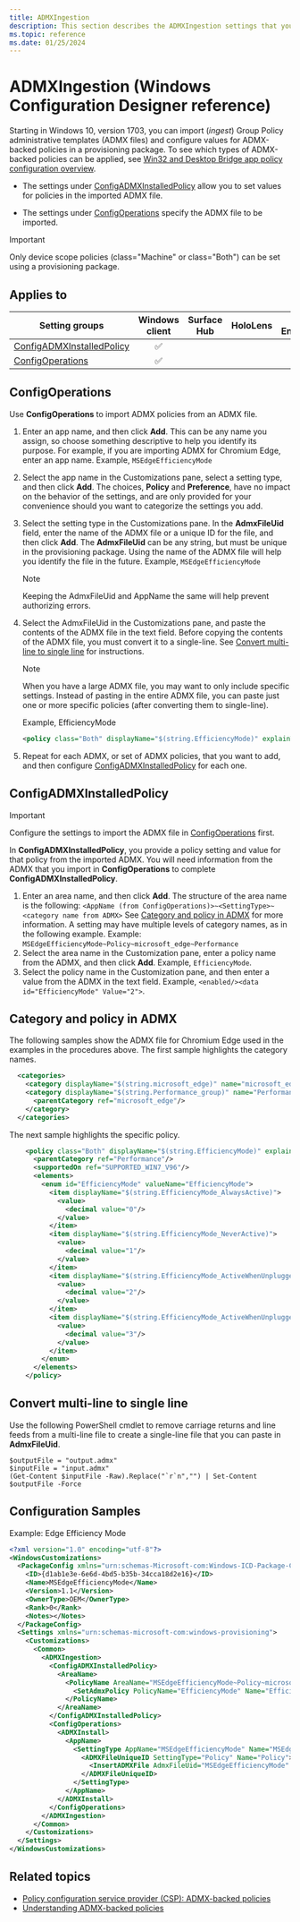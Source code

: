 ```yaml
---
title: ADMXIngestion
description: This section describes the ADMXIngestion settings that you can configure in provisioning packages for Windows 10 using Windows Configuration Designer.
ms.topic: reference
ms.date: 01/25/2024
---
```


# ADMXIngestion (Windows Configuration Designer reference)

Starting in Windows 10, version 1703, you can import (*ingest*) Group Policy administrative templates (ADMX files) and configure values for ADMX-backed policies in a provisioning package. To see which types of ADMX-backed policies can be applied, see [Win32 and Desktop Bridge app policy configuration overview](/windows/client-management/mdm/win32-and-centennial-app-policy-configuration).

- The settings under [ConfigADMXInstalledPolicy](#configadmxinstalledpolicy) allow you to set values for policies in the imported ADMX file.

- The settings under [ConfigOperations](#configoperations) specify the ADMX file to be imported.

>[!IMPORTANT]
>Only device scope policies (class="Machine" or class="Both") can be set using a provisioning package.

## Applies to

| Setting groups | Windows client | Surface Hub | HoloLens | IoT Enterprise |
|--|:-:|:-:|:-:|:-:|
| [ConfigADMXInstalledPolicy](#configadmxinstalledpolicy) | ✅ |  |  | ✅ |
| [ConfigOperations](#configoperations) | ✅ |  |  | ✅ |

## ConfigOperations

Use **ConfigOperations** to import ADMX policies from an ADMX file.

1. Enter an app name, and then click **Add**.
    This can be any name you assign, so choose something descriptive to help you identify its purpose. For example, if you are importing ADMX for Chromium Edge, enter an app name.
    Example, `MSEdgeEfficiencyMode`
1. Select the app name in the Customizations pane, select a setting type, and then click **Add**.
    The choices, **Policy** and **Preference**, have no impact on the behavior of the settings, and are only provided for your convenience should you want to categorize the settings you add.
1. Select the setting type in the Customizations pane. In the **AdmxFileUid** field, enter the name of the ADMX file or a unique ID for the file, and then click **Add**.
    The **AdmxFileUid** can be any string, but must be unique in the provisioning package. Using the name of the ADMX file will help you identify the file in the future.
    Example, `MSEdgeEfficiencyMode`

    >[!NOTE]
    >Keeping the AdmxFileUid and AppName the same will help prevent authorizing errors.

1. Select the AdmxFileUid in the Customizations pane, and paste the contents of the ADMX file in the text field. Before copying the contents of the ADMX file, you must convert it to a single-line. See [Convert multi-line to single line](#convert) for instructions.

    >[!NOTE]
    >When you have a large ADMX file, you may want to only include specific settings. Instead of pasting in the entire ADMX file, you can paste just one or more specific policies (after converting them to single-line).

    Example, EfficiencyMode
    ```XML
    <policy class="Both" displayName="$(string.EfficiencyMode)" explainText="$(string.EfficiencyMode_Explain)" key="Software\Policies\Microsoft\Edge" name="EfficiencyMode" presentation="$(presentation.EfficiencyMode)">      <parentCategory ref="Performance"/>      <supportedOn ref="SUPPORTED_WIN7_V96"/>      <elements>        <enum id="EfficiencyMode" valueName="EfficiencyMode">          <item displayName="$(string.EfficiencyMode_AlwaysActive)">            <value>              <decimal value="0"/>            </value>          </item>          <item displayName="$(string.EfficiencyMode_NeverActive)">            <value>              <decimal value="1"/>            </value>          </item>          <item displayName="$(string.EfficiencyMode_ActiveWhenUnplugged)">            <value>              <decimal value="2"/>            </value>          </item>          <item displayName="$(string.EfficiencyMode_ActiveWhenUnpluggedBatteryLow)">            <value>              <decimal value="3"/>            </value>          </item>        </enum>      </elements>    </policy>
    ```

1. Repeat for each ADMX, or set of ADMX policies, that you want to add, and then configure [ConfigADMXInstalledPolicy](#configadmxinstalledpolicy) for each one.

<span id="convert"/>

## ConfigADMXInstalledPolicy

>[!IMPORTANT]
>Configure the settings to import the ADMX file in [ConfigOperations](#configoperations) first.

In **ConfigADMXInstalledPolicy**, you provide a policy setting and value for that policy from the imported ADMX. You will need information from the ADMX that you import in **ConfigOperations** to complete **ConfigADMXInstalledPolicy**.

1. Enter an area name, and then click **Add**. The structure of the area name is the following:
    `<AppName (from ConfigOperations)>~<SettingType>~<category name from ADMX>`
    See [Category and policy in ADMX](#category-and-policy-in-admx) for more information. A setting may have multiple levels of category names, as in the following example.
    Example: `MSEdgeEfficiencyMode~Policy~microsoft_edge~Performance`
1. Select the area name in the Customization pane, enter a policy name from the ADMX, and then click **Add**.
    Example, `EfficiencyMode`.
1. Select the policy name in the Customization pane, and then enter a value from the ADMX in the text field.
    Example, `<enabled/><data id="EfficiencyMode" Value="2">`.

## Category and policy in ADMX

The following samples show the ADMX file for Chromium Edge used in the examples in the procedures above. The first sample highlights the category names.

```XML
  <categories>
    <category displayName="$(string.microsoft_edge)" name="microsoft_edge"/>
    <category displayName="$(string.Performance_group)" name="Performance">
      <parentCategory ref="microsoft_edge"/>
    </category>
  </categories>
```
<!--![Snippet of ADMX shows category names highlighted.](../images/admx-category.png)-->

The next sample highlights the specific policy.

```XML
    <policy class="Both" displayName="$(string.EfficiencyMode)" explainText="$(string.EfficiencyMode_Explain)" key="Software\Policies\Microsoft\Edge" name="EfficiencyMode" presentation="$(presentation.EfficiencyMode)">
      <parentCategory ref="Performance"/>
      <supportedOn ref="SUPPORTED_WIN7_V96"/>
      <elements>
        <enum id="EfficiencyMode" valueName="EfficiencyMode">
          <item displayName="$(string.EfficiencyMode_AlwaysActive)">
            <value>
              <decimal value="0"/>
            </value>
          </item>
          <item displayName="$(string.EfficiencyMode_NeverActive)">
            <value>
              <decimal value="1"/>
            </value>
          </item>
          <item displayName="$(string.EfficiencyMode_ActiveWhenUnplugged)">
            <value>
              <decimal value="2"/>
            </value>
          </item>
          <item displayName="$(string.EfficiencyMode_ActiveWhenUnpluggedBatteryLow)">
            <value>
              <decimal value="3"/>
            </value>
          </item>
        </enum>
      </elements>
    </policy>
```
<!--![Snipped of ADMX shows policy setting highlighted.](../images/admx-policy.png)-->

## Convert multi-line to single line

Use the following PowerShell cmdlet to remove carriage returns and line feeds from a multi-line file to create a single-line file that you can paste in **AdmxFileUid**.

```PS
$outputFile = "output.admx"
$inputFile = "input.admx"
(Get-Content $inputFile -Raw).Replace("`r`n","") | Set-Content $outputFile -Force
```

## Configuration Samples

Example: Edge Efficiency Mode
```XML
<?xml version="1.0" encoding="utf-8"?>
<WindowsCustomizations>
  <PackageConfig xmlns="urn:schemas-Microsoft-com:Windows-ICD-Package-Config.v1.0">
    <ID>{d1ab1e3e-6e6d-4bd5-b35b-34cca18d2e16}</ID>
    <Name>MSEdgeEfficiencyMode</Name>
    <Version>1.1</Version>
    <OwnerType>OEM</OwnerType>
    <Rank>0</Rank>
    <Notes></Notes>
  </PackageConfig>
  <Settings xmlns="urn:schemas-microsoft-com:windows-provisioning">
    <Customizations>
      <Common>
        <ADMXIngestion>
          <ConfigADMXInstalledPolicy>
            <AreaName>
              <PolicyName AreaName="MSEdgeEfficiencyMode~Policy~microsoft_edge~Performance" Name="MSEdgeEfficiencyMode~Policy~microsoft_edge~Performance">
                <SetAdmxPolicy PolicyName="EfficiencyMode" Name="EfficiencyMode">&lt;enabled/&gt;&lt;data id="EfficiencyMode" value="2"/&gt;</SetAdmxPolicy>
              </PolicyName>
            </AreaName>
          </ConfigADMXInstalledPolicy>
          <ConfigOperations>
            <ADMXInstall>
              <AppName>
                <SettingType AppName="MSEdgeEfficiencyMode" Name="MSEdgeEfficiencyMode">
                  <ADMXFileUniqueID SettingType="Policy" Name="Policy">
                    <InsertADMXFile AdmxFileUid="MSEdgeEfficiencyMode" Name="MSEdgeEfficiencyMode">&lt;?xml version="1.0" ?&gt;&lt;policyDefinitions revision="1.0" schemaVersion="1.0" xmlns="http://www.microsoft.com/GroupPolicy/PolicyDefinitions"&gt;  &lt;!--microsoft_edge version: 96.0.1054.62--&gt;  &lt;policyNamespaces&gt;    &lt;target namespace="Microsoft.Policies.Edge" prefix="microsoft_edge"/&gt;    &lt;using namespace="Microsoft.Policies.Windows" prefix="windows"/&gt;  &lt;/policyNamespaces&gt;  &lt;resources minRequiredRevision="1.0"/&gt;  &lt;supportedOn&gt;    &lt;definitions&gt;      &lt;definition displayName="$(string.SUPPORTED_WIN7_V96)" name="SUPPORTED_WIN7_V96"/&gt;    &lt;/definitions&gt;  &lt;/supportedOn&gt;  &lt;categories&gt;    &lt;category displayName="$(string.microsoft_edge)" name="microsoft_edge"/&gt;    &lt;category displayName="$(string.Performance_group)" name="Performance"&gt;      &lt;parentCategory ref="microsoft_edge"/&gt;    &lt;/category&gt;  &lt;/categories&gt;  &lt;policies&gt;    &lt;policy class="Both" displayName="$(string.EfficiencyMode)" explainText="$(string.EfficiencyMode_Explain)" key="Software\Policies\Microsoft\Edge" name="EfficiencyMode" presentation="$(presentation.EfficiencyMode)"&gt;      &lt;parentCategory ref="Performance"/&gt;      &lt;supportedOn ref="SUPPORTED_WIN7_V96"/&gt;      &lt;elements&gt;        &lt;enum id="EfficiencyMode" valueName="EfficiencyMode"&gt;          &lt;item displayName="$(string.EfficiencyMode_AlwaysActive)"&gt;            &lt;value&gt;              &lt;decimal value="0"/&gt;            &lt;/value&gt;          &lt;/item&gt;          &lt;item displayName="$(string.EfficiencyMode_NeverActive)"&gt;            &lt;value&gt;              &lt;decimal value="1"/&gt;            &lt;/value&gt;          &lt;/item&gt;          &lt;item displayName="$(string.EfficiencyMode_ActiveWhenUnplugged)"&gt;            &lt;value&gt;              &lt;decimal value="2"/&gt;            &lt;/value&gt;          &lt;/item&gt;          &lt;item displayName="$(string.EfficiencyMode_ActiveWhenUnpluggedBatteryLow)"&gt;            &lt;value&gt;              &lt;decimal value="3"/&gt;            &lt;/value&gt;          &lt;/item&gt;        &lt;/enum&gt;      &lt;/elements&gt;    &lt;/policy&gt;  &lt;/policies&gt;&lt;/policyDefinitions&gt;</InsertADMXFile>
                  </ADMXFileUniqueID>
                </SettingType>
              </AppName>
            </ADMXInstall>
          </ConfigOperations>
        </ADMXIngestion>
      </Common>
    </Customizations>
  </Settings>
</WindowsCustomizations>
```

## Related topics

- [Policy configuration service provider (CSP): ADMX-backed policies](/windows/client-management/mdm/policy-configuration-service-provider)
- [Understanding ADMX-backed policies](/windows/client-management/mdm/understanding-admx-backed-policies)
